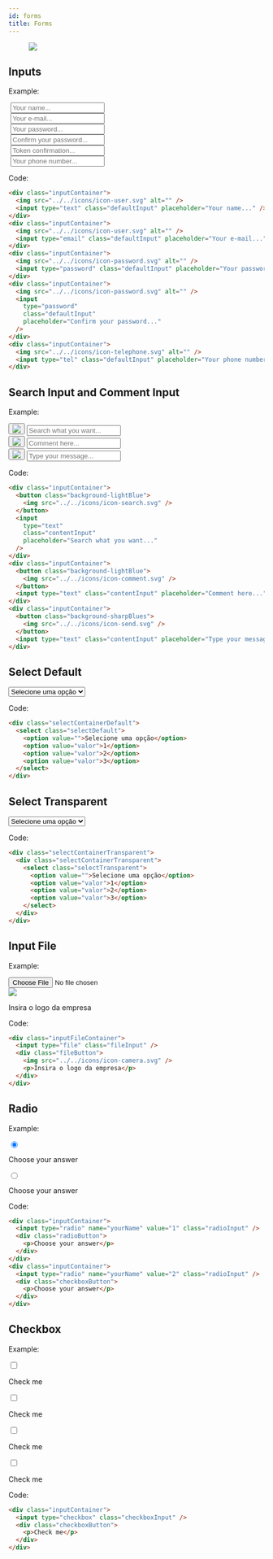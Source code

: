 ```yaml
---
id: forms
title: Forms
---
```


<div class="wrapCover">
    <figure class="coverBackground showAfter">
        <div class="background buttonsCover"></div>
    </figure>
    <figure class="coverImage showCover">
        <img src="../../img/buttons-cover.png">
    </figure>
</div>

## Inputs

Example:

<form>
	<div class="inputContainer">
		<img src="../../icons/icon-user.svg" alt="" />
		<input type="text" class="defaultInput" placeholder="Your name..." />
	</div>
	<div class="inputContainer">
		<img src="../../icons/icon-user.svg" alt="" />
		<input type="email" class="defaultInput" placeholder="Your e-mail..." />
	</div>
	<div class="inputContainer">
		<img src="../../icons/icon-password.svg" alt="" />
		<input type="password" class="defaultInput" placeholder="Your password..." />
	</div>
	<div class="inputContainer">
		<img src="../../icons/icon-password.svg" alt="" />
		<input type="password" class="defaultInput" placeholder="Confirm your password..." />
	</div>
	<div class="inputContainer">
		<img src="../../icons/icon-token.svg" alt="" />
		<input type="text" class="defaultInput" placeholder="Token confirmation..." />
	</div>
	<div class="inputContainer">
		<img src="../../icons/icon-telephone.svg" alt="" />
		<input type="tel" class="defaultInput" placeholder="Your phone number..." />
	</div>
</form>

Code:

```html
<div class="inputContainer">
  <img src="../../icons/icon-user.svg" alt="" />
  <input type="text" class="defaultInput" placeholder="Your name..." />
</div>
<div class="inputContainer">
  <img src="../../icons/icon-user.svg" alt="" />
  <input type="email" class="defaultInput" placeholder="Your e-mail..." />
</div>
<div class="inputContainer">
  <img src="../../icons/icon-password.svg" alt="" />
  <input type="password" class="defaultInput" placeholder="Your password..." />
</div>
<div class="inputContainer">
  <img src="../../icons/icon-password.svg" alt="" />
  <input
    type="password"
    class="defaultInput"
    placeholder="Confirm your password..."
  />
</div>
<div class="inputContainer">
  <img src="../../icons/icon-telephone.svg" alt="" />
  <input type="tel" class="defaultInput" placeholder="Your phone number..." />
</div>
```

## Search Input and Comment Input

Example:

<form>
	<div class="inputContainer">
		<button class="background-lightBlue">
			<img src="../../icons/icon-search.svg" />
		</button>
		<input type="text" class="contentInput" placeholder="Search what you want..." />
	</div>
	<div class="inputContainer">
		<button class="background-lightBlue">
			<img src="../../icons/icon-comment.svg" />
		</button>
		<input type="text" class="contentInput" placeholder="Comment here..." />
	</div>
	<div class="inputContainer">
		<button class="background-sharpBlues">
			<img src="../../icons/icon-send.svg" />
		</button>
		<input type="text" class="contentInput" placeholder="Type your message..." />
	</div>
</form>

Code:

```html
<div class="inputContainer">
  <button class="background-lightBlue">
    <img src="../../icons/icon-search.svg" />
  </button>
  <input
    type="text"
    class="contentInput"
    placeholder="Search what you want..."
  />
</div>
<div class="inputContainer">
  <button class="background-lightBlue">
    <img src="../../icons/icon-comment.svg" />
  </button>
  <input type="text" class="contentInput" placeholder="Comment here..." />
</div>
<div class="inputContainer">
  <button class="background-sharpBlues">
    <img src="../../icons/icon-send.svg" />
  </button>
  <input type="text" class="contentInput" placeholder="Type your message..." />
</div>
```

## Select Default

<form>
	<div class="selectContainerDefault">
		<select class="selectDefault">
			<option value="">Selecione uma opção</option>
			<option value="valor">1</option>
			<option value="valor">2</option>
			<option value="valor">3</option>
		</select>
	</div>
</form>

Code:

```html
<div class="selectContainerDefault">
  <select class="selectDefault">
    <option value="">Selecione uma opção</option>
    <option value="valor">1</option>
    <option value="valor">2</option>
    <option value="valor">3</option>
  </select>
</div>
```

## Select Transparent

<form class="w-100p background-white p-20px m-bottom-40px">
	<div class="selectContainerTransparent">
		<select class="selectTransparent">
			<option value="">Selecione uma opção</option>
			<option value="valor">1</option>
			<option value="valor">2</option>
			<option value="valor">3</option>
		</select>
	</div>
</form>

Code:

```html
<div class="selectContainerTransparent">
  <div class="selectContainerTransparent">
    <select class="selectTransparent">
      <option value="">Selecione uma opção</option>
      <option value="valor">1</option>
      <option value="valor">2</option>
      <option value="valor">3</option>
    </select>
  </div>
</div>
```

## Input File

Example:

<form action="">
	<div class="inputFileContainer">
		<input type="file" class="fileInput" />
		<div class="fileButton">
			<img src="../../icons/icon-camera.svg">
			<p>Insira o logo da empresa</p>
		</div>
	</div>
</form>

Code:

```html
<div class="inputFileContainer">
  <input type="file" class="fileInput" />
  <div class="fileButton">
    <img src="../../icons/icon-camera.svg" />
    <p>Insira o logo da empresa</p>
  </div>
</div>
```

## Radio

Example:

<form action="">
	<div class="inputContainer">
		<input checked type="radio" name="yourName" value="1" class="radioInput" />
		<div class="radioButton">
			<p>Choose your answer</p>
		</div>
	</div>
	<div class="inputContainer">
		<input type="radio" name="yourName" value="2" class="radioInput" />
		<div class="radioButton">
			<p>Choose your answer</p>
		</div>
	</div>
</form>

Code:

```html
<div class="inputContainer">
  <input type="radio" name="yourName" value="1" class="radioInput" />
  <div class="radioButton">
    <p>Choose your answer</p>
  </div>
</div>
<div class="inputContainer">
  <input type="radio" name="yourName" value="2" class="radioInput" />
  <div class="checkboxButton">
    <p>Choose your answer</p>
  </div>
</div>
```

## Checkbox

Example:

<form action="">
	<div class="inputContainer">
		<input type="checkbox" class="checkboxInput" />
		<div class="checkboxButton">
			<p>Check me</p>
		</div>
	</div>
	<div class="inputContainer">
		<input type="checkbox" class="checkboxInput" />
		<div class="checkboxButton">
			<p>Check me</p>
		</div>
	</div>
	<div class="inputContainer">
		<input type="checkbox" class="checkboxInput" />
		<div class="checkboxButton">
			<p>Check me</p>
		</div>
	</div>
	<div class="inputContainer">
		<input type="checkbox" class="checkboxInput" />
		<div class="checkboxButton">
			<p>Check me</p>
		</div>
	</div>
</form>

Code:

```html
<div class="inputContainer">
  <input type="checkbox" class="checkboxInput" />
  <div class="checkboxButton">
    <p>Check me</p>
  </div>
</div>
```
